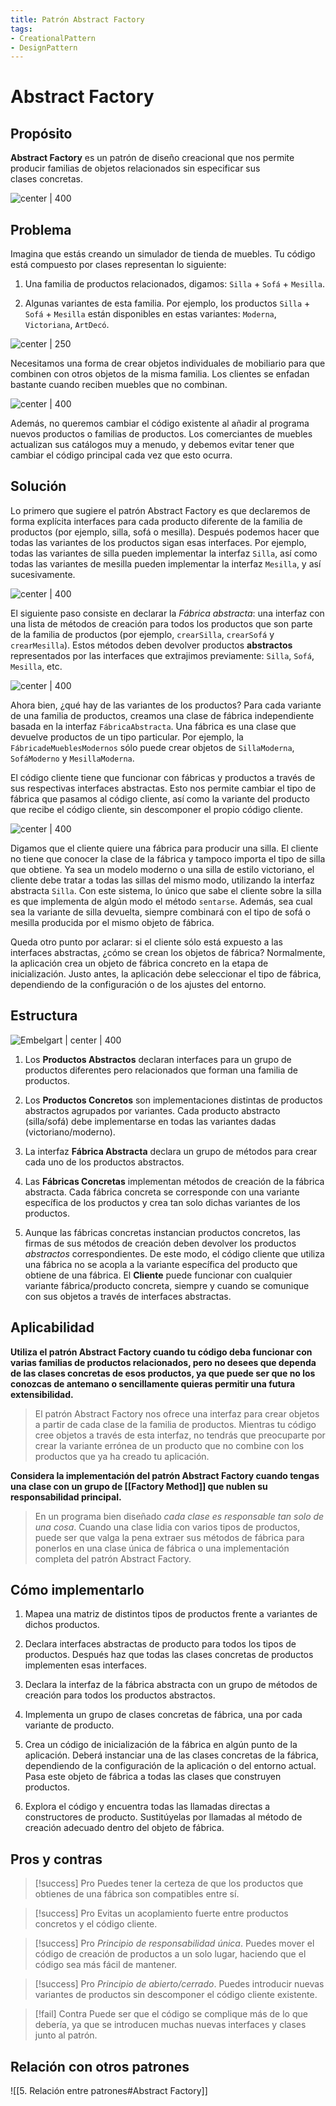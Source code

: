 ```yaml
---
title: Patrón Abstract Factory
tags:  
- CreationalPattern
- DesignPattern
---
```


# Abstract Factory

## Propósito

**Abstract Factory** es un patrón de diseño creacional que nos permite producir familias de objetos relacionados sin especificar sus clases concretas.

![center | 400](https://refactoring.guru/images/patterns/content/abstract-factory/abstract-factory-es.png)

## Problema

Imagina que estás creando un simulador de tienda de muebles. Tu código está compuesto por clases representan lo siguiente:

1.  Una familia de productos relacionados, digamos: `Silla` + `Sofá` + `Mesilla`.

2.  Algunas variantes de esta familia. Por ejemplo, los productos `Silla` + `Sofá` + `Mesilla` están disponibles en estas variantes: `Moderna`, `Victoriana`, `ArtDecó`.


![center | 250](https://refactoring.guru/images/patterns/diagrams/abstract-factory/problem-es.png)

Necesitamos una forma de crear objetos individuales de mobiliario para que combinen con otros objetos de la misma familia. Los clientes se enfadan bastante cuando reciben muebles que no combinan.

![center | 400](https://refactoring.guru/images/patterns/content/abstract-factory/abstract-factory-comic-1-es.png)

Además, no queremos cambiar el código existente al añadir al programa nuevos productos o familias de productos. Los comerciantes de muebles actualizan sus catálogos muy a menudo, y debemos evitar tener que cambiar el código principal cada vez que esto ocurra.

## Solución

Lo primero que sugiere el patrón Abstract Factory es que declaremos de forma explícita interfaces para cada producto diferente de la familia de productos (por ejemplo, silla, sofá o mesilla). Después podemos hacer que todas las variantes de los productos sigan esas interfaces. Por ejemplo, todas las variantes de silla pueden implementar la interfaz `Silla`, así como todas las variantes de mesilla pueden implementar la interfaz `Mesilla`, y así sucesivamente.

![center | 400](https://refactoring.guru/images/patterns/diagrams/abstract-factory/solution1.png)

El siguiente paso consiste en declarar la _Fábrica abstracta_: una interfaz con una lista de métodos de creación para todos los productos que son parte de la familia de productos (por ejemplo, `crearSilla`, `crearSofá` y `crearMesilla`). Estos métodos deben devolver productos **abstractos** representados por las interfaces que extrajimos previamente: `Silla`, `Sofá`, `Mesilla`, etc.

![center | 400](https://refactoring.guru/images/patterns/diagrams/abstract-factory/solution2.png)

Ahora bien, ¿qué hay de las variantes de los productos? Para cada variante de una familia de productos, creamos una clase de fábrica independiente basada en la interfaz `FábricaAbstracta`. Una fábrica es una clase que devuelve productos de un tipo particular. Por ejemplo, la `FábricadeMueblesModernos` sólo puede crear objetos de `SillaModerna`, `SofáModerno` y `MesillaModerna`.

El código cliente tiene que funcionar con fábricas y productos a través de sus respectivas interfaces abstractas. Esto nos permite cambiar el tipo de fábrica que pasamos al código cliente, así como la variante del producto que recibe el código cliente, sin descomponer el propio código cliente.

![center | 400](https://refactoring.guru/images/patterns/content/abstract-factory/abstract-factory-comic-2-es.png)

Digamos que el cliente quiere una fábrica para producir una silla. El cliente no tiene que conocer la clase de la fábrica y tampoco importa el tipo de silla que obtiene. Ya sea un modelo moderno o una silla de estilo victoriano, el cliente debe tratar a todas las sillas del mismo modo, utilizando la interfaz abstracta `Silla`. Con este sistema, lo único que sabe el cliente sobre la silla es que implementa de algún modo el método `sentarse`. Además, sea cual sea la variante de silla devuelta, siempre combinará con el tipo de sofá o mesilla producida por el mismo objeto de fábrica.

Queda otro punto por aclarar: si el cliente sólo está expuesto a las interfaces abstractas, ¿cómo se crean los objetos de fábrica? Normalmente, la aplicación crea un objeto de fábrica concreto en la etapa de inicialización. Justo antes, la aplicación debe seleccionar el tipo de fábrica, dependiendo de la configuración o de los ajustes del entorno.

## Estructura

![Embelgart | center | 400](https://refactoring.guru/images/patterns/diagrams/abstract-factory/structure-indexed.png)

1.  Los **Productos Abstractos** declaran interfaces para un grupo de productos diferentes pero relacionados que forman una familia de productos.

2.  Los **Productos Concretos** son implementaciones distintas de productos abstractos agrupados por variantes. Cada producto abstracto (silla/sofá) debe implementarse en todas las variantes dadas (victoriano/moderno).

3.  La interfaz **Fábrica Abstracta** declara un grupo de métodos para crear cada uno de los productos abstractos.

4.  Las **Fábricas Concretas** implementan métodos de creación de la fábrica abstracta. Cada fábrica concreta se corresponde con una variante específica de los productos y crea tan solo dichas variantes de los productos.

5.  Aunque las fábricas concretas instancian productos concretos, las firmas de sus métodos de creación deben devolver los productos *abstractos* correspondientes. De este modo, el código cliente que utiliza una fábrica no se acopla a la variante específica del producto que obtiene de una fábrica. El **Cliente** puede funcionar con cualquier variante fábrica/producto concreta, siempre y cuando se comunique con sus objetos a través de interfaces abstractas.

## Aplicabilidad

**Utiliza el patrón Abstract Factory cuando tu código deba funcionar con varias familias de productos relacionados, pero no desees que dependa de las clases concretas de esos productos, ya que puede ser que no los conozcas de antemano o sencillamente quieras permitir una futura extensibilidad.**

> El patrón Abstract Factory nos ofrece una interfaz para crear objetos a partir de cada clase de la familia de productos. Mientras tu código cree objetos a través de esta interfaz, no tendrás que preocuparte por crear la variante errónea de un producto que no combine con los productos que ya ha creado tu aplicación.

**Considera la implementación del patrón Abstract Factory cuando tengas una clase con un grupo de [[Factory Method]] que nublen su responsabilidad principal.**

> En un programa bien diseñado *cada clase es responsable tan solo de una cosa*. Cuando una clase lidia con varios tipos de productos, puede ser que valga la pena extraer sus métodos de fábrica para ponerlos en una clase única de fábrica o una implementación completa del patrón Abstract Factory.

## Cómo implementarlo

1.  Mapea una matriz de distintos tipos de productos frente a variantes de dichos productos.

2.  Declara interfaces abstractas de producto para todos los tipos de productos. Después haz que todas las clases concretas de productos implementen esas interfaces.

3.  Declara la interfaz de la fábrica abstracta con un grupo de métodos de creación para todos los productos abstractos.

4.  Implementa un grupo de clases concretas de fábrica, una por cada variante de producto.

5.  Crea un código de inicialización de la fábrica en algún punto de la aplicación. Deberá instanciar una de las clases concretas de la fábrica, dependiendo de la configuración de la aplicación o del entorno actual. Pasa este objeto de fábrica a todas las clases que construyen productos.

6.  Explora el código y encuentra todas las llamadas directas a constructores de producto. Sustitúyelas por llamadas al método de creación adecuado dentro del objeto de fábrica.

## Pros y contras

> [!success] Pro
> Puedes tener la certeza de que los productos que obtienes de una fábrica son compatibles entre sí.

> [!success] Pro
> Evitas un acoplamiento fuerte entre productos concretos y el código cliente.

>[!success] Pro
>*Principio de responsabilidad única*. Puedes mover el código de creación de productos a un solo lugar, haciendo que el código sea más fácil de mantener.

> [!success] Pro
> *Principio de abierto/cerrado*. Puedes introducir nuevas variantes de productos sin descomponer el código cliente existente.

> [!fail] Contra
> Puede ser que el código se complique más de lo que debería, ya que se introducen muchas nuevas interfaces y clases junto al patrón.

## Relación con otros patrones

![[5. Relación entre patrones#Abstract Factory]]